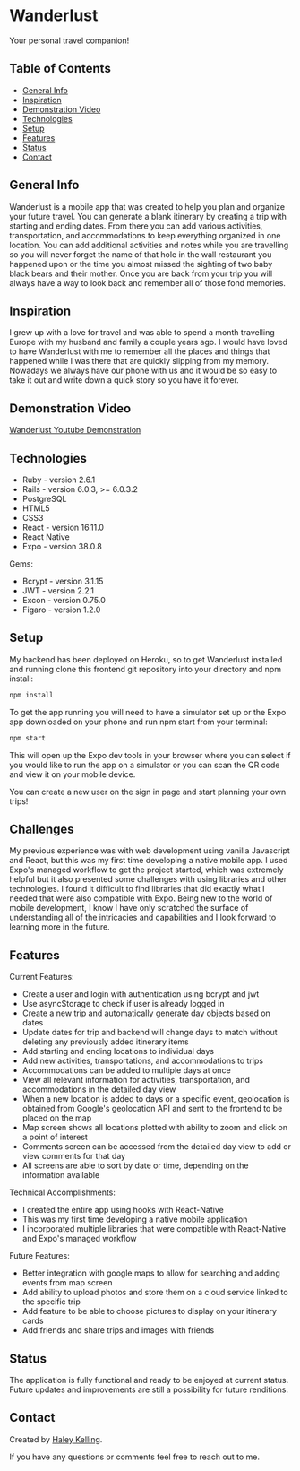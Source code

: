 # Wanderlust
Your personal travel companion!

## Table of Contents
* [General Info](#general-info)
* [Inspiration](#inspiration)
* [Demonstration Video](#demonstration-video)
* [Technologies](#technologies)
* [Setup](#setup)
* [Features](#features)
* [Status](#status)
* [Contact](#contact)


## General Info
Wanderlust is a mobile app that was created to help you plan and organize your future travel. You can generate a blank itinerary by creating a trip with starting and ending dates. From there you can add various activities, transportation, and accommodations to keep everything organized in one location. You can add additional activities and notes while you are travelling so you will never forget the name of that hole in the wall restaurant you happened upon or the time you almost missed the sighting of two baby black bears and their mother. Once you are back from your trip you will always have a way to look back and remember all of those fond memories.

## Inspiration 
I grew up with a love for travel and was able to spend a month travelling Europe with my husband and family a couple years ago. I would have loved to have Wanderlust with me to remember all the places and things that happened while I was there that are quickly slipping from my memory. Nowadays we always have our phone with us and it would be so easy to take it out and write down a quick story so you have it forever. 

## Demonstration Video
[Wanderlust Youtube Demonstration](https://youtu.be/ua200teEPl8)

## Technologies 
* Ruby - version 2.6.1
* Rails - version 6.0.3, >= 6.0.3.2
* PostgreSQL
* HTML5
* CSS3 
* React - version 16.11.0
* React Native
* Expo - version 38.0.8

Gems:
* Bcrypt - version 3.1.15
* JWT - version 2.2.1
* Excon - version 0.75.0
* Figaro - version 1.2.0


## Setup 
My backend has been deployed on Heroku, so to get Wanderlust installed and running clone this frontend git repository into your directory and npm install:
```ruby
npm install
```
To get the app running you will need to have a simulator set up or the Expo app downloaded on your phone and run npm start from your terminal:
```ruby
npm start
```
This will open up the Expo dev tools in your browser where you can select if you would like to run the app on a simulator or you can scan the QR code and view it on your mobile device.

You can create a new user on the sign in page and start planning your own trips!


## Challenges
My previous experience was with web development using vanilla Javascript and React, but this was my first time developing a native mobile app. I used Expo's managed workflow to get the project started, which was extremely helpful but it also presented some challenges with using libraries and other technologies. I found it difficult to find libraries that did exactly what I needed that were also compatible with Expo. Being new to the world of mobile development, I know I have only scratched the surface of understanding all of the intricacies and capabilities and I look forward to learning more in the future.


## Features
Current Features:
* Create a user and login with authentication using bcrypt and jwt
* Use asyncStorage to check if user is already logged in
* Create a new trip and automatically generate day objects based on dates
* Update dates for trip and backend will change days to match without deleting any previously added itinerary items
* Add starting and ending locations to individual days
* Add new activities, transportations, and accommodations to trips
* Accommodations can be added to multiple days at once
* View all relevant information for activities, transportation, and accommodations in the detailed day view
* When a new location is added to days or a specific event, geolocation is obtained from Google's geolocation API and sent to the frontend to be placed on the map
* Map screen shows all locations plotted with ability to zoom and click on a point of interest
* Comments screen can be accessed from the detailed day view to add or view comments for that day
* All screens are able to sort by date or time, depending on the information available

Technical Accomplishments:
* I created the entire app using hooks with React-Native
* This was my first time developing a native mobile application
* I incorporated multiple libraries that were compatible with React-Native and Expo's managed workflow

Future Features:
* Better integration with google maps to allow for searching and adding events from map screen
* Add ability to upload photos and store them on a cloud service linked to the specific trip
* Add feature to be able to choose pictures to display on your itinerary cards
* Add friends and share trips and images with friends

## Status
The application is fully functional and ready to be enjoyed at current status. Future updates and improvements are still a possibility for future renditions.

## Contact
Created by [Haley Kelling](https://www.linkedin.com/in/haley-kelling/).

If you have any questions or comments feel free to reach out to me.

